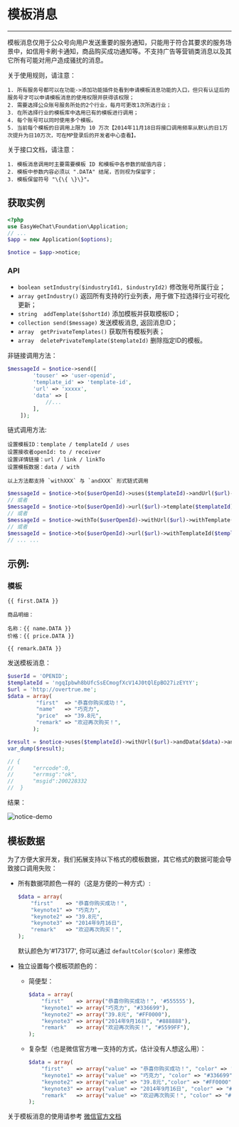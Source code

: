 # 模板消息
---

模板消息仅用于公众号向用户发送重要的服务通知，只能用于符合其要求的服务场景中，如信用卡刷卡通知，商品购买成功通知等。不支持广告等营销类消息以及其它所有可能对用户造成骚扰的消息。

关于使用规则，请注意：

    1. 所有服务号都可以在功能->添加功能插件处看到申请模板消息功能的入口，但只有认证后的服务号才可以申请模板消息的使用权限并获得该权限；
    2. 需要选择公众账号服务所处的2个行业，每月可更改1次所选行业；
    3. 在所选择行业的模板库中选用已有的模板进行调用；
    4. 每个账号可以同时使用多个模板。
    5. 当前每个模板的日调用上限为 10 万次【2014年11月18日将接口调用频率从默认的日1万次提升为日10万次，可在MP登录后的开发者中心查看】。

关于接口文档，请注意：

    1. 模板消息调用时主要需要模板 ID 和模板中各参数的赋值内容；
    2. 模板中参数内容必须以 ".DATA" 结尾，否则视为保留字；
    3. 模板保留符号 "\{\{ \}\}"。

## 获取实例

```php
<?php
use EasyWeChat\Foundation\Application;
// ...
$app = new Application($options);

$notice = $app->notice;
```

### API

+ `boolean setIndustry($industryId1, $industryId2)` 修改账号所属行业；
+ `array getIndustry()` 返回所有支持的行业列表，用于做下拉选择行业可视化更新；
+ `string  addTemplate($shortId)` 添加模板并获取模板ID；
+ `collection send($message)` 发送模板消息, 返回消息ID；
+ `array  getPrivateTemplates()` 获取所有模板列表；
+ `array  deletePrivateTemplate($templateId)` 删除指定ID的模板。

非链接调用方法：

```php
$messageId = $notice->send([
        'touser' => 'user-openid',
        'template_id' => 'template-id',
        'url' => 'xxxxx',
        'data' => [
            //...
        ],
    ]);
```

链式调用方法:

    设置模板ID：template / templateId / uses
    设置接收者openId: to / receiver
    设置详情链接：url / link / linkTo
    设置模板数据：data / with

    以上方法都支持 `withXXX` 与 `andXXX` 形式链式调用

```php
$messageId = $notice->to($userOpenId)->uses($templateId)->andUrl($url)->data($data)->send();
// 或者
$messageId = $notice->to($userOpenId)->url($url)->template($templateId)->andData($data)->send();
// 或者
$messageId = $notice->withTo($userOpenId)->withUrl($url)->withTemplate($templateId)->withData($data)->send();
// 或者
$messageId = $notice->to($userOpenId)->url($url)->withTemplateId($templateId)->send();
// ... ...
```

## 示例:

### 模板

```
{{ first.DATA }}

商品明细：

名称：{{ name.DATA }}
价格：{{ price.DATA }}

{{ remark.DATA }}
```

发送模板消息：

```php
$userId = 'OPENID';
$templateId = 'ngqIpbwh8bUfcSsECmogfXcV14J0tQlEpBO27izEYtY';
$url = 'http://overtrue.me';
$data = array(
         "first"  => "恭喜你购买成功！",
         "name"   => "巧克力",
         "price"  => "39.8元",
         "remark" => "欢迎再次购买！",
        );

$result = $notice->uses($templateId)->withUrl($url)->andData($data)->andReceiver($userId)->send();
var_dump($result);

// {
//      "errcode":0,
//      "errmsg":"ok",
//      "msgid":200228332
//  }
```

结果：

![notice-demo](http://7u2jwa.com1.z0.glb.clouddn.com/QQ20160111-0@2x.png)

## 模板数据

为了方便大家开发，我们拓展支持以下格式的模板数据，其它格式的数据可能会导致接口调用失败：

- 所有数据项颜色一样的（这是方便的一种方式）:

    ```php
    $data = array(
        "first"    => "恭喜你购买成功！",
        "keynote1" => "巧克力",
        "keynote2" => "39.8元",
        "keynote3" => "2014年9月16日",
        "remark"   => "欢迎再次购买！",
    );
    ```
  默认颜色为'#173177', 你可以通过 `defaultColor($color)` 来修改

- 独立设置每个模板项颜色的：

    + 简便型：

        ```php
        $data = array(
            "first"    => array("恭喜你购买成功！", '#555555'),
            "keynote1" => array("巧克力", "#336699"),
            "keynote2" => array("39.8元", "#FF0000"),
            "keynote3" => array("2014年9月16日", "#888888"),
            "remark"   => array("欢迎再次购买！", "#5599FF"),
        );
        ```
    + 复杂型（也是微信官方唯一支持的方式，估计没有人想这么用）：

        ```php
        $data = array(
            "first"    => array("value" => "恭喜你购买成功！", "color" => '#555555'),
            "keynote1" => array("value" => "巧克力", "color" => "#336699"),
            "keynote2" => array("value" => "39.8元","color" => "#FF0000"),
            "keynote3" => array("value" => "2014年9月16日", "color" => "#888888"),
            "remark"   => array("value" => "欢迎再次购买！", "color" => "#5599FF"),
        );
        ```

关于模板消息的使用请参考 [微信官方文档](http://mp.weixin.qq.com/wiki/)
